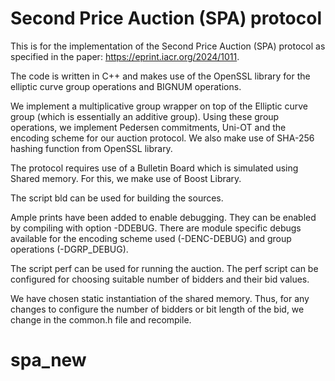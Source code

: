 # Second Price Auction (SPA) protocol
This is for the implementation of the Second Price Auction (SPA) protocol as specified in the paper: https://eprint.iacr.org/2024/1011.

The code is written in C++ and makes use of the OpenSSL library for the elliptic curve group operations and BIGNUM operations.

We implement a multiplicative group wrapper on top of the Elliptic curve group (which is essentially an additive group). Using these group operations, we implement Pedersen commitments, Uni-OT and the encoding scheme for our auction protocol. We also make use of SHA-256 hashing function from OpenSSL library.

The protocol requires use of a Bulletin Board which is simulated using Shared memory. For this, we make use of Boost Library.

The script bld can be used for building the sources.

Ample prints have been added to enable debugging. They can be enabled by compiling with option -DDEBUG. There are module specific debugs available for the encoding scheme used (-DENC-DEBUG) and group operations (-DGRP_DEBUG).

The script perf can be used for running the auction. The perf script can be configured for choosing suitable number of bidders and their bid values. 

We have chosen static instantiation of the shared memory. Thus, for any changes to configure the number of bidders or bit length of the bid, we change in the common.h file and recompile.

# spa_new
